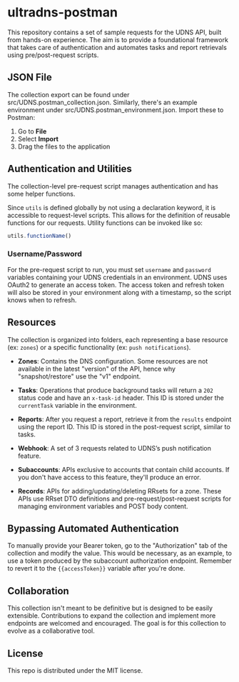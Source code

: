 # ultradns-postman

This repository contains a set of sample requests for the UDNS API, built from hands-on experience. The aim is to provide a foundational framework that takes care of authentication and automates tasks and report retrievals using pre/post-request scripts.

## JSON File

The collection export can be found under src/UDNS.postman_collection.json. Similarly, there's an example environment under src/UDNS.postman_environment.json. Import these to Postman:

1. Go to **File**
2. Select **Import**
3. Drag the files to the application

## Authentication and Utilities

The collection-level pre-request script manages authentication and has some helper functions.

Since `utils` is defined globally by not using a declaration keyword, it is accessible to request-level scripts. This allows for the definition of reusable functions for our requests. Utility functions can be invoked like so:

```javascript
utils.functionName()
```

### Username/Password

For the pre-request script to run, you must set `username` and `password` variables containing your UDNS credentials in an environment. UDNS uses OAuth2 to generate an access token. The access token and refresh token will also be stored in your environment along with a timestamp, so the script knows when to refresh.

## Resources

The collection is organized into folders, each representing a base resource (ex: `zones`) or a specific functionality (ex: `push notifications`).

- **Zones**: Contains the DNS configuration. Some resources are not available in the latest "version" of the API, hence why "snapshot/restore" use the "v1" endpoint.

- **Tasks**: Operations that produce background tasks will return a `202` status code and have an `x-task-id` header. This ID is stored under the `currentTask` variable in the environment.

- **Reports**: After you request a report, retrieve it from the `results` endpoint using the report ID. This ID is stored in the post-request script, similar to tasks.

- **Webhook**: A set of 3 requests related to UDNS’s push notification feature.

- **Subaccounts**: APIs exclusive to accounts that contain child accounts. If you don't have access to this feature, they'll produce an error.

- **Records**: APIs for adding/updating/deleting RRsets for a zone.  These APIs use RRset DTO definitions and pre-request/post-request scripts for managing environment variables and POST body content.

## Bypassing Automated Authentication

To manually provide your Bearer token, go to the "Authorization" tab of the collection and modify the value. This would be necessary, as an example, to use a token produced by the subaccount authorization endpoint. Remember to revert it to the `{{accessToken}}` variable after you're done.

## Collaboration

This collection isn't meant to be definitive but is designed to be easily extensible. Contributions to expand the collection and implement more endpoints are welcomed and encouraged. The goal is for this collection to evolve as a collaborative tool.

## License

This repo is distributed under the MIT license.
